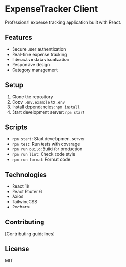 # ExpenseTracker Client

Professional expense tracking application built with React.

## Features

- Secure user authentication
- Real-time expense tracking
- Interactive data visualization
- Responsive design
- Category management

## Setup

1. Clone the repository
2. Copy `.env.example` to `.env`
3. Install dependencies: `npm install`
4. Start development server: `npm start`

## Scripts

- `npm start`: Start development server
- `npm test`: Run tests with coverage
- `npm run build`: Build for production
- `npm run lint`: Check code style
- `npm run format`: Format code

## Technologies

- React 18
- React Router 6
- Axios
- TailwindCSS
- Recharts

## Contributing

[Contributing guidelines]

## License

MIT
